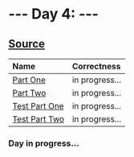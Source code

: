 # --- Day 4: ---

## [Source](http://adventofcode.com/2024/day/4)

| Name                                                                                                 | Correctness    |
| :--------------------------------------------------------------------------------------------------- | :------------- |
| [Part One](https://github.com/ssynowiec/AdventOfCode/blob/main/2024/Day%2004/part-one.ts)            | in progress... |
| [Part Two](https://github.com/ssynowiec/AdventOfCode/blob/main/2024/Day%2004/part-two.ts)            | in progress... |
| [Test Part One](https://github.com/ssynowiec/AdventOfCode/blob/main/2024/Day%2004/index.test.ts#L7)  | in progress... |
| [Test Part Two](https://github.com/ssynowiec/AdventOfCode/blob/main/2024/Day%2004/index.test.ts#L19) | in progress... |

### Day in progress...
